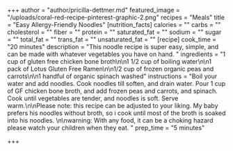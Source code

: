 +++
author = "author/pricilla-dettmer.md"
featured_image = "/uploads/coral-red-recipe-pinterest-graphic-2.png"
recipes = "Meals"
title = "Easy Allergy-Friendly Noodles"
[nutrition_facts]
calories = ""
carbs = ""
cholesterol = ""
fiber = ""
protein = ""
saturated_fat = ""
sodium = ""
sugar = ""
total_fat = ""
trans_fat = ""
unsaturated_fat = ""
[recipe]
cook_time = "20 minutes"
description = "This noodle recipe is super easy, simple, and can be made with whatever vegetables you have on hand. "
ingredients = "1 cup of gluten free chicken bone broth\n\n1 1/2 cup of boiling water\n\n1 pack of Lotus Gluten Free Ramen\n\n1/2 cup of frozen organic peas and carrots\n\n1 handful of organic spinach washed"
instructions = "Boil your water and add noodles. Cook noodles till soften, and drain water. Pour 1 cup of GF chicken bone broth, and add frozen peas and carrots, and spinach. Cook until vegetables are tender, and noodles is soft. Serve warm.\n\nPlease note: this recipe can be adjusted to your liking. My baby prefers his noodles without broth, so i cook until most of the broth is soaked into his noodles. \n\nwarning: With any food, it can be a choking hazard please watch your children when they eat. "
prep_time = "5 minutes"

+++
